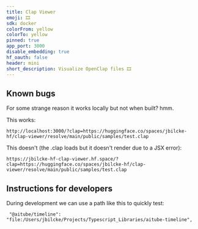 ```yaml
---
title: Clap Viewer
emoji: 🎞️
sdk: docker
colorFrom: yellow
colorTo: yellow
pinned: true
app_port: 3000
disable_embedding: true
hf_oauth: false
header: mini
short_description: Visualize OpenClap files 🎞️
---
```



## Known bugs

For some strange reason it works locally but not when built? hmm.

This works:
```
http://localhost:3000/?clap=https://huggingface.co/spaces/jbilcke-hf/clap-viewer/resolve/main/public/samples/test.clap
```

This doesn't (the .clap loads but it doesn't render due to a JSX error):

```
https://jbilcke-hf-clap-viewer.hf.space/?clap=https://huggingface.co/spaces/jbilcke-hf/clap-viewer/resolve/main/public/samples/test.clap
```

## Instructions for developers

During development we can use a path like this to quickly test:

```
 "@aitube/timeline": "file:/Users/jbilcke/Projects/Typescript_Libraries/aitube-timeline",
```
   


